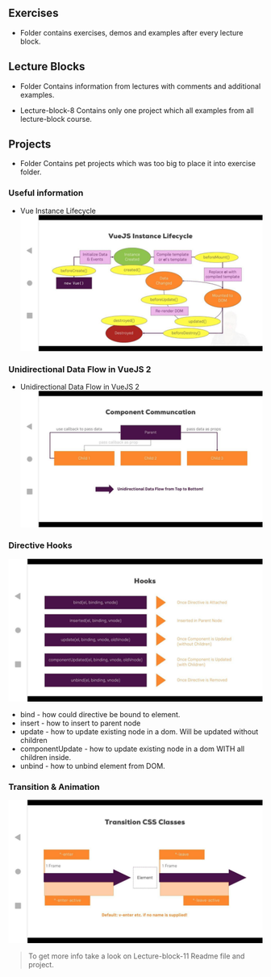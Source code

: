 ## Exercises
* Folder contains exercises, demos and examples after every lecture block.

## Lecture Blocks
* Folder Contains information from lectures with comments and additional examples.

* Lecture-block-8 Contains only one project which all examples from all lecture-block course.

## Projects
* Folder Contains pet projects which was too big to place it into exercise folder.

### Useful information
* Vue Instance Lifecycle
![VueJS-instance-lifecycle](images-from-course/75--Vue-Instance-Lifecycle.jpg)

### Unidirectional Data Flow in VueJS 2
* Unidirectional Data Flow in VueJS 2
![VueJS-instance-lifecycle](images-from-course/112-Unidirectional-data-flow-between-components.jpg)

### Directive Hooks
![VueJS-instance-lifecycle](images-from-course/164-Directive-Hooks.jpg)

* bind - how could directive be bound to element.
* insert - how to insert to parent node
* update - how to update existing node in a dom. Will be updated without children
* componentUpdate - how to update existing node in a dom WITH all children inside.
* unbind - how to unbind element from DOM.

### Transition & Animation
![VueJS-instance-lifecycle](images-from-course/191-Transitions.jpg)

> To get more info take a look on Lecture-block-11 Readme file and project.